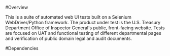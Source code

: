 #Overview

This is a suite of automated web UI tests built on a Selenium WebDriver/Python framework. The product under test is the U.S. Treasury Department Office of Inspector General's public, front-facing website. Tests are focused on UAT and functional testing of different departmental pages and verification of public domain legal and audit documents. 

#Dependencies
